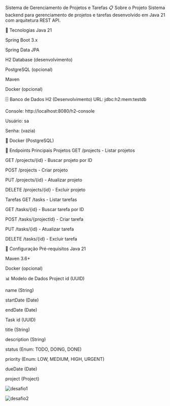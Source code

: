 Sistema de Gerenciamento de Projetos e Tarefas
📋 Sobre o Projeto
Sistema backend para gerenciamento de projetos e tarefas desenvolvido em Java 21 com arquitetura REST API.

🚀 Tecnologias
Java 21

Spring Boot 3.x

Spring Data JPA

H2 Database (desenvolvimento)

PostgreSQL (opcional)

Maven

Docker (opcional)

🗄️ Banco de Dados
H2 (Desenvolvimento)
URL: jdbc:h2:mem:testdb

Console: http://localhost:8080/h2-console

Usuário: sa

Senha: (vazia)

🐳 Docker (PostgreSQL)

🎯 Endpoints Principais
Projetos
GET /projects - Listar projetos

GET /projects/{id} - Buscar projeto por ID

POST /projects - Criar projeto

PUT /projects/{id} - Atualizar projeto

DELETE /projects/{id} - Excluir projeto

Tarefas
GET /tasks - Listar tarefas

GET /tasks/{id} - Buscar tarefa por ID

POST /tasks/{projectId} - Criar tarefa

PUT /tasks/{id} - Atualizar tarefa

DELETE /tasks/{id} - Excluir tarefa

🔧 Configuração
Pré-requisitos
Java 21

Maven 3.6+

Docker (opcional)

📊 Modelo de Dados
Project
id (UUID)

name (String)

startDate (Date)

endDate (Date)

Task
id (UUID)

title (String)

description (String)

status (Enum: TODO, DOING, DONE)

priority (Enum: LOW, MEDIUM, HIGH, URGENT)

dueDate (Date)

project (Project)

![desafio1](https://github.com/user-attachments/assets/00dd958d-0faa-48e4-a505-6cf5b0de5784)


![desafio2](https://github.com/user-attachments/assets/94c2cca6-91ae-433c-8529-6b34b9229191)
